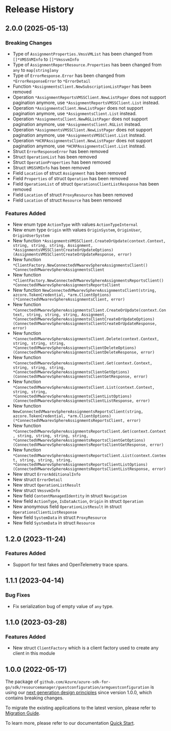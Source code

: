 # Release History

## 2.0.0 (2025-05-13)
### Breaking Changes

- Type of `AssignmentProperties.VmssVMList` has been changed from `[]*VMSSVMInfo` to `[]*VmssvmInfo`
- Type of `AssignmentReportResource.Properties` has been changed from `any` to `map[string]any`
- Type of `ErrorResponse.Error` has been changed from `*ErrorResponseError` to `*ErrorDetail`
- Function `*AssignmentsClient.NewSubscriptionListPager` has been removed
- Operation `*AssignmentReportsVMSSClient.NewListPager` does not support pagination anymore, use `*AssignmentReportsVMSSClient.List` instead.
- Operation `*AssignmentsClient.NewListPager` does not support pagination anymore, use `*AssignmentsClient.List` instead.
- Operation `*AssignmentsClient.NewRGListPager` does not support pagination anymore, use `*AssignmentsClient.RGList` instead.
- Operation `*AssignmentsVMSSClient.NewListPager` does not support pagination anymore, use `*AssignmentsVMSSClient.List` instead.
- Operation `*HCRPAssignmentsClient.NewListPager` does not support pagination anymore, use `*HCRPAssignmentsClient.List` instead.
- Struct `ErrorResponseError` has been removed
- Struct `OperationList` has been removed
- Struct `OperationProperties` has been removed
- Struct `VMSSVMInfo` has been removed
- Field `Location` of struct `Assignment` has been removed
- Field `Properties` of struct `Operation` has been removed
- Field `OperationList` of struct `OperationsClientListResponse` has been removed
- Field `Location` of struct `ProxyResource` has been removed
- Field `Location` of struct `Resource` has been removed

### Features Added

- New enum type `ActionType` with values `ActionTypeInternal`
- New enum type `Origin` with values `OriginSystem`, `OriginUser`, `OriginUserSystem`
- New function `*AssignmentsVMSSClient.CreateOrUpdate(context.Context, string, string, string, Assignment, *AssignmentsVMSSClientCreateOrUpdateOptions) (AssignmentsVMSSClientCreateOrUpdateResponse, error)`
- New function `*ClientFactory.NewConnectedVMwarevSphereAssignmentsClient() *ConnectedVMwarevSphereAssignmentsClient`
- New function `*ClientFactory.NewConnectedVMwarevSphereAssignmentsReportsClient() *ConnectedVMwarevSphereAssignmentsReportsClient`
- New function `NewConnectedVMwarevSphereAssignmentsClient(string, azcore.TokenCredential, *arm.ClientOptions) (*ConnectedVMwarevSphereAssignmentsClient, error)`
- New function `*ConnectedVMwarevSphereAssignmentsClient.CreateOrUpdate(context.Context, string, string, string, Assignment, *ConnectedVMwarevSphereAssignmentsClientCreateOrUpdateOptions) (ConnectedVMwarevSphereAssignmentsClientCreateOrUpdateResponse, error)`
- New function `*ConnectedVMwarevSphereAssignmentsClient.Delete(context.Context, string, string, string, *ConnectedVMwarevSphereAssignmentsClientDeleteOptions) (ConnectedVMwarevSphereAssignmentsClientDeleteResponse, error)`
- New function `*ConnectedVMwarevSphereAssignmentsClient.Get(context.Context, string, string, string, *ConnectedVMwarevSphereAssignmentsClientGetOptions) (ConnectedVMwarevSphereAssignmentsClientGetResponse, error)`
- New function `*ConnectedVMwarevSphereAssignmentsClient.List(context.Context, string, string, *ConnectedVMwarevSphereAssignmentsClientListOptions) (ConnectedVMwarevSphereAssignmentsClientListResponse, error)`
- New function `NewConnectedVMwarevSphereAssignmentsReportsClient(string, azcore.TokenCredential, *arm.ClientOptions) (*ConnectedVMwarevSphereAssignmentsReportsClient, error)`
- New function `*ConnectedVMwarevSphereAssignmentsReportsClient.Get(context.Context, string, string, string, string, *ConnectedVMwarevSphereAssignmentsReportsClientGetOptions) (ConnectedVMwarevSphereAssignmentsReportsClientGetResponse, error)`
- New function `*ConnectedVMwarevSphereAssignmentsReportsClient.List(context.Context, string, string, string, *ConnectedVMwarevSphereAssignmentsReportsClientListOptions) (ConnectedVMwarevSphereAssignmentsReportsClientListResponse, error)`
- New struct `ErrorAdditionalInfo`
- New struct `ErrorDetail`
- New struct `OperationListResult`
- New struct `VmssvmInfo`
- New field `ContentManagedIdentity` in struct `Navigation`
- New field `ActionType`, `IsDataAction`, `Origin` in struct `Operation`
- New anonymous field `OperationListResult` in struct `OperationsClientListResponse`
- New field `SystemData` in struct `ProxyResource`
- New field `SystemData` in struct `Resource`


## 1.2.0 (2023-11-24)
### Features Added

- Support for test fakes and OpenTelemetry trace spans.


## 1.1.1 (2023-04-14)
### Bug Fixes

- Fix serialization bug of empty value of `any` type.


## 1.1.0 (2023-03-28)
### Features Added

- New struct `ClientFactory` which is a client factory used to create any client in this module


## 1.0.0 (2022-05-17)

The package of `github.com/Azure/azure-sdk-for-go/sdk/resourcemanager/guestconfiguration/armguestconfiguration` is using our [next generation design principles](https://azure.github.io/azure-sdk/general_introduction.html) since version 1.0.0, which contains breaking changes.

To migrate the existing applications to the latest version, please refer to [Migration Guide](https://aka.ms/azsdk/go/mgmt/migration).

To learn more, please refer to our documentation [Quick Start](https://aka.ms/azsdk/go/mgmt).